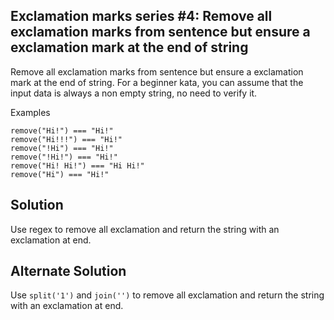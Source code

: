 ## Exclamation marks series #4: Remove all exclamation marks from sentence but ensure a exclamation mark at the end of string

Remove all exclamation marks from sentence but ensure a exclamation mark at the end of string. For a beginner kata, you can assume that the input data is always a non empty string, no need to verify it.

Examples
```
remove("Hi!") === "Hi!"
remove("Hi!!!") === "Hi!"
remove("!Hi") === "Hi!"
remove("!Hi!") === "Hi!"
remove("Hi! Hi!") === "Hi Hi!"
remove("Hi") === "Hi!"
```

## Solution
Use regex to remove all exclamation and return the string with an exclamation at end.

## Alternate Solution
Use `split('1')` and `join('')` to remove all exclamation and return the string with an exclamation at end.